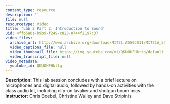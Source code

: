 ```yaml
---
content_type: resource
description: ''
file: null
resourcetype: Video
title: 'Lab 2 Part 2: Introduction to Sound'
uid: 4ffb5a0a-b9b9-f249-c823-0744f2197c37
video_files:
  archive_url: http://www.archive.org/download/MIT21.A550JS11/MIT21A_550JS11_lab02_2_300k.mp4
  video_captions_file: null
  video_thumbnail_file: https://img.youtube.com/vi/QKUOHFHkttg/default.jpg
  video_transcript_file: null
video_metadata:
  youtube_id: QKUOHFHkttg
---
```


**Description:** This lab session concludes with a brief lecture on microphones and digital audio, followed by hands-on activities with the class audio kit, including clip-on lavalier and shotgun boom mics.  
**Instructor:** Chris Boebel, Christine Walley and Dave Stripinis